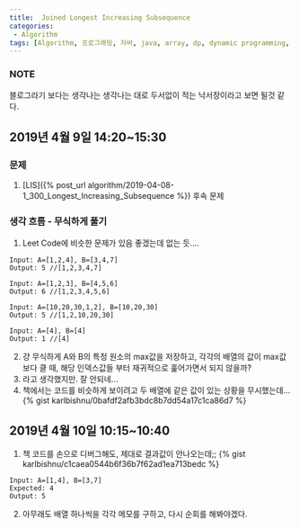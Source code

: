 ```yaml
---
title:  Joined Longest Increasing Subsequence
categories:
 - Algorithm
tags: [Algorithm, 프로그래밍, 자바, java, array, dp, dynamic programming, Algorithm 풀이 해결 전략, 구종만]
---
```


### NOTE
블로그라기 보다는 생각나는 생각나는 대로 두서없이 적는 낙서장이라고 보면 될것 같다.

## 2019년 4월 9일 14:20~15:30
### 문제
1. [LIS]({% post_url algorithm/2019-04-08-1_300_Longest_Increasing_Subsequence %}) 후속 문제


### 생각 흐름 - 무식하게 풀기
1. Leet Code에 비슷한 문제가 있음 좋겠는데 없는 듯....

```
Input: A=[1,2,4], B=[3,4,7]
Output: 5 //[1,2,3,4,7]

Input: A=[1,2,3], B=[4,5,6]
Output: 6 //[1,2,3,4,5,6]

Input: A=[10,20,30,1,2], B=[10,20,30]
Output: 5 //[1,2,10,20,30]  

Input: A=[4], B=[4]
Output: 1 //[4]
```

2. 걍 무식하게 A와 B의 특정 원소의 max값을 저장하고, 각각의 배열의 값이 max값보다 클 때, 해당 인덱스값들 부터 재귀적으로 훑어가면서 되지 않을까?
3. 라고 생각했지만. 잘 안되네...
4. 책에서는 코드를 비슷하게 보이려고 두 배열에 같은 값이 있는 상황을 무시했는데...
{% gist karlbishnu/0bafdf2afb3bdc8b7dd54a17c1ca86d7 %}

## 2019년 4월 10일 10:15~10:40
1. 책 코드를 손으로 디버그해도,  제대로 결과값이 안나오는데;;
{% gist karlbishnu/c1caea0544b6f36b7f62ad1ea713bedc %}

```
Input: A=[1,4], B=[3,7]
Expected: 4
Output: 5
```
2. 아무래도 배열 하나씩을 각각 메모를 구하고, 다시 순회를 해봐야겠다.
